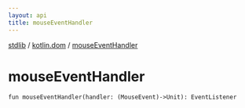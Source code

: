 ```yaml
---
layout: api
title: mouseEventHandler
---
```

[stdlib](../index.html) / [kotlin.dom](index.html) / [mouseEventHandler](mouseEventHandler.html)

# mouseEventHandler

```
fun mouseEventHandler(handler: (MouseEvent)->Unit): EventListener
```
